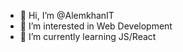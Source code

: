 - 👋 Hi, I’m @AlemkhanIT
- 👀 I’m interested in Web Development
- 🌱 I’m currently learning JS/React

<!---
AlemkhanIT/AlemkhanIT is a ✨ special ✨ repository because its `README.md` (this file) appears on your GitHub profile.
You can click the Preview link to take a look at your changes.
--->

